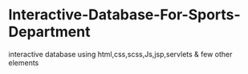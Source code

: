 # Interactive-Database-For-Sports-Department
interactive database using html,css,scss,Js,jsp,servlets &amp; few other elements
